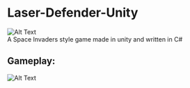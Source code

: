 # Laser-Defender-Unity
![Alt Text](http://uupload.ir/files/lsdu_block_breaker.png) <br>
A Space Invaders style game made in unity and written in C#

## Gameplay:
![Alt Text](http://uupload.ir/files/d68v_ezgif.com-video-to-gif.gif)
